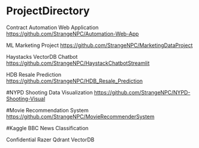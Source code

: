 # ProjectDirectory

Contract Automation Web Application
https://github.com/StrangeNPC/Automation-Web-App

ML Marketing Project
https://github.com/StrangeNPC/MarketingDataProject

Haystacks VectorDB Chatbot
https://github.com/StrangeNPC/HaystackChatbotStreamlit

HDB Resale Prediction
https://github.com/StrangeNPC/HDB_Resale_Prediction

#NYPD Shooting Data Visualization
https://github.com/StrangeNPC/NYPD-Shooting-Visual

#Movie Recommendation System
https://github.com/StrangeNPC/MovieRecommenderSystem

#Kaggle BBC News Classification


Confidential
Razer Qdrant VectorDB
